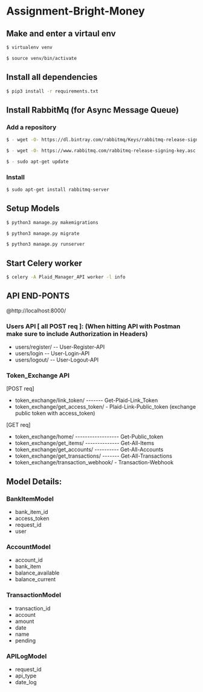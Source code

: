 # Assignment-Bright-Money

## Make and enter a virtaul env

```sh
$ virtualenv venv
```

```sh
$ source venv/bin/activate
```

## Install all dependencies

```sh
$ pip3 install -r requirements.txt
```

## Install RabbitMq (for Async Message Queue)

### Add a repository

```sh
$ - wget -O- https://dl.bintray.com/rabbitmq/Keys/rabbitmq-release-signing-key.asc | sudo apt-key add -
```

```sh
$ - wget -O- https://www.rabbitmq.com/rabbitmq-release-signing-key.asc | sudo apt-key add -
```

```sh
$ - sudo apt-get update
```

### Install

```sh
$ sudo apt-get install rabbitmq-server
```

## Setup Models

```sh
$ python3 manage.py makemigrations
```

```sh
$ python3 manage.py migrate
```

```sh
$ python3 manage.py runserver
```

## Start Celery worker

```sh
$ celery -A Plaid_Manager_API worker -l info
```

## API END-PONTS

@http://localhost:8000/

### Users API [ all POST req ]: (When hitting API with Postman make sure to include Authorization in Headers)

- users/register/ -- User-Register-API
- users/login -- User-Login-API
- users/logout/ -- User-Logout-API

### Token_Exchange API

[POST req]

- token_exchange/link_token/ ------- Get-Plaid-Link_Token
- token_exchange/get_access_token/ - Plaid-Link-Public_token (exchange public token with access_token)

[GET req]

- token_exchange/home/ ------------------ Get-Public_token
- token_exchange/get_items/ -------------- Get-All-Items
- token_exchange/get_accounts/ ---------- Get-All-Accounts
- token_exchange/get_transactions/ ------- Get-All-Transactions
- token_exchange/transaction_webhook/ - Transaction-Webhook

## Model Details:

### BankItemModel

- bank_item_id
- access_token
- request_id
- user

### AccountModel

- account_id
- bank_item
- balance_available
- balance_current

### TransactionModel

- transaction_id
- account
- amount
- date
- name
- pending

### APILogModel

- request_id
- api_type
- date_log
